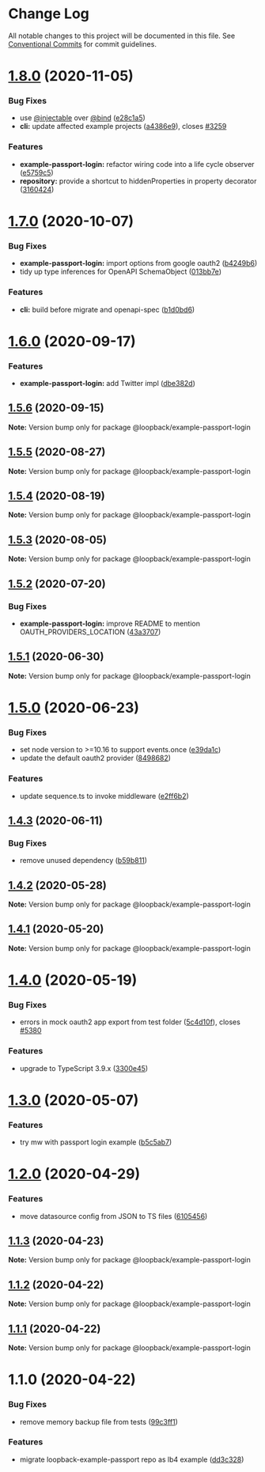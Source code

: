 # Change Log

All notable changes to this project will be documented in this file.
See [Conventional Commits](https://conventionalcommits.org) for commit guidelines.

# [1.8.0](https://github.com/strongloop/loopback-next/compare/@loopback/example-passport-login@1.7.0...@loopback/example-passport-login@1.8.0) (2020-11-05)


### Bug Fixes

* use [@injectable](https://github.com/injectable) over [@bind](https://github.com/bind) ([e28c1a5](https://github.com/strongloop/loopback-next/commit/e28c1a5478b0ec147d313fcc635d76e758eb2eb4))
* **cli:** update affected example projects ([a4386e9](https://github.com/strongloop/loopback-next/commit/a4386e921713739417de5d4795950209d2f14e22)), closes [#3259](https://github.com/strongloop/loopback-next/issues/3259)


### Features

* **example-passport-login:** refactor wiring code into a life cycle observer ([e5759c5](https://github.com/strongloop/loopback-next/commit/e5759c50fc02668136fe23a283070e6707f9f433))
* **repository:** provide a shortcut to hiddenProperties in property decorator ([3160424](https://github.com/strongloop/loopback-next/commit/3160424e5231a2ea71613749162203c5b1418795))





# [1.7.0](https://github.com/strongloop/loopback-next/compare/@loopback/example-passport-login@1.6.0...@loopback/example-passport-login@1.7.0) (2020-10-07)


### Bug Fixes

* **example-passport-login:** import options from google oauth2 ([b4249b6](https://github.com/strongloop/loopback-next/commit/b4249b60be22e3344454a85703159d0d1decafdc))
* tidy up type inferences for OpenAPI SchemaObject ([013bb7e](https://github.com/strongloop/loopback-next/commit/013bb7e4c0f7499a7f77c152dea7caa14e19b7cc))


### Features

* **cli:** build before migrate and openapi-spec ([b1d0bd6](https://github.com/strongloop/loopback-next/commit/b1d0bd69319f71712d2dd257e3dea734218b3cbb))





# [1.6.0](https://github.com/strongloop/loopback-next/compare/@loopback/example-passport-login@1.5.6...@loopback/example-passport-login@1.6.0) (2020-09-17)


### Features

* **example-passport-login:** add Twitter impl ([dbe382d](https://github.com/strongloop/loopback-next/commit/dbe382d9afc6c3539294cb23f48825091416a46c))





## [1.5.6](https://github.com/strongloop/loopback-next/compare/@loopback/example-passport-login@1.5.5...@loopback/example-passport-login@1.5.6) (2020-09-15)

**Note:** Version bump only for package @loopback/example-passport-login





## [1.5.5](https://github.com/strongloop/loopback-next/compare/@loopback/example-passport-login@1.5.4...@loopback/example-passport-login@1.5.5) (2020-08-27)

**Note:** Version bump only for package @loopback/example-passport-login





## [1.5.4](https://github.com/strongloop/loopback-next/compare/@loopback/example-passport-login@1.5.3...@loopback/example-passport-login@1.5.4) (2020-08-19)

**Note:** Version bump only for package @loopback/example-passport-login





## [1.5.3](https://github.com/strongloop/loopback-next/compare/@loopback/example-passport-login@1.5.2...@loopback/example-passport-login@1.5.3) (2020-08-05)

**Note:** Version bump only for package @loopback/example-passport-login





## [1.5.2](https://github.com/strongloop/loopback-next/compare/@loopback/example-passport-login@1.5.1...@loopback/example-passport-login@1.5.2) (2020-07-20)


### Bug Fixes

* **example-passport-login:** improve README to mention OAUTH_PROVIDERS_LOCATION ([43a3707](https://github.com/strongloop/loopback-next/commit/43a37076a30568e2db548c47affe8a56d51eb0c8))





## [1.5.1](https://github.com/strongloop/loopback-next/compare/@loopback/example-passport-login@1.5.0...@loopback/example-passport-login@1.5.1) (2020-06-30)

**Note:** Version bump only for package @loopback/example-passport-login





# [1.5.0](https://github.com/strongloop/loopback-next/compare/@loopback/example-passport-login@1.4.3...@loopback/example-passport-login@1.5.0) (2020-06-23)


### Bug Fixes

* set node version to >=10.16 to support events.once ([e39da1c](https://github.com/strongloop/loopback-next/commit/e39da1ca47728eafaf83c10ce35b09b03b6a4edc))
* update the default oauth2 provider ([8498682](https://github.com/strongloop/loopback-next/commit/84986822e5ab932925d487b57b9eacefeaddbc6e))


### Features

* update sequence.ts to invoke middleware ([e2ff6b2](https://github.com/strongloop/loopback-next/commit/e2ff6b22367e919926d0f41f6d939d988c654c00))





## [1.4.3](https://github.com/strongloop/loopback-next/compare/@loopback/example-passport-login@1.4.2...@loopback/example-passport-login@1.4.3) (2020-06-11)


### Bug Fixes

* remove unused dependency ([b59b811](https://github.com/strongloop/loopback-next/commit/b59b81105a9805dc8fefe8e00ef32dd963e364b0))





## [1.4.2](https://github.com/strongloop/loopback-next/compare/@loopback/example-passport-login@1.4.1...@loopback/example-passport-login@1.4.2) (2020-05-28)

**Note:** Version bump only for package @loopback/example-passport-login





## [1.4.1](https://github.com/strongloop/loopback-next/compare/@loopback/example-passport-login@1.4.0...@loopback/example-passport-login@1.4.1) (2020-05-20)

**Note:** Version bump only for package @loopback/example-passport-login





# [1.4.0](https://github.com/strongloop/loopback-next/compare/@loopback/example-passport-login@1.3.0...@loopback/example-passport-login@1.4.0) (2020-05-19)


### Bug Fixes

* errors in mock oauth2 app export from test folder ([5c4d10f](https://github.com/strongloop/loopback-next/commit/5c4d10f7cb37087cf5f01bd2985f086b04413cf8)), closes [#5380](https://github.com/strongloop/loopback-next/issues/5380)


### Features

* upgrade to TypeScript 3.9.x ([3300e45](https://github.com/strongloop/loopback-next/commit/3300e4569ab8410bb1285f7a54d326e9d976476d))





# [1.3.0](https://github.com/strongloop/loopback-next/compare/@loopback/example-passport-login@1.2.0...@loopback/example-passport-login@1.3.0) (2020-05-07)


### Features

* try mw with passport login example ([b5c5ab7](https://github.com/strongloop/loopback-next/commit/b5c5ab7c2d0fd1e1e846afb4c4f1dd6633350625))





# [1.2.0](https://github.com/strongloop/loopback-next/compare/@loopback/example-passport-login@1.1.3...@loopback/example-passport-login@1.2.0) (2020-04-29)


### Features

* move datasource config from JSON to TS files ([6105456](https://github.com/strongloop/loopback-next/commit/6105456deb6d7acadc3e46867558311dce2d005c))





## [1.1.3](https://github.com/strongloop/loopback-next/compare/@loopback/example-passport-login@1.1.2...@loopback/example-passport-login@1.1.3) (2020-04-23)

**Note:** Version bump only for package @loopback/example-passport-login





## [1.1.2](https://github.com/strongloop/loopback-next/compare/@loopback/example-passport-login@1.1.1...@loopback/example-passport-login@1.1.2) (2020-04-22)

**Note:** Version bump only for package @loopback/example-passport-login





## [1.1.1](https://github.com/strongloop/loopback-next/compare/@loopback/example-passport-login@1.1.0...@loopback/example-passport-login@1.1.1) (2020-04-22)

**Note:** Version bump only for package @loopback/example-passport-login





# 1.1.0 (2020-04-22)


### Bug Fixes

* remove memory backup file from tests ([99c3ff1](https://github.com/strongloop/loopback-next/commit/99c3ff1f2953dd650c6a9b27461cac46d3d88c70))


### Features

* migrate loopback-example-passport repo as lb4 example ([dd3c328](https://github.com/strongloop/loopback-next/commit/dd3c328a138621bb3f6ae770b4db83ba21ecc2d6))
